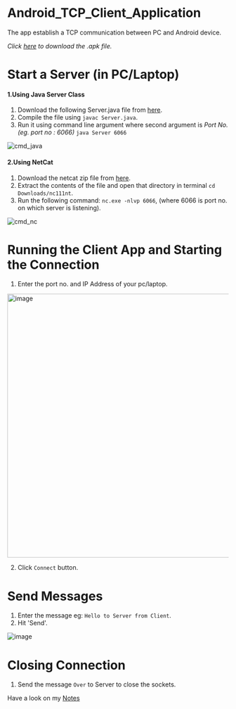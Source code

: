 # Android_TCP_Client_Application
The app establish a TCP communication between PC and Android device.

*Click [here](https://github.com/ABD-01/Android_TCP_Client_Application/raw/master/TcpClientApp.apk) to download the .apk file.*

# Start a Server (in PC/Laptop)
#### 1.Using Java Server Class
  1. Download the following Server.java file from [here](https://raw.githubusercontent.com/ABD-01/Android_TCP_Client_Application/master/Server%20Class/Server.java).
  2. Compile the file using `javac Server.java`.
  3. Run it using command line argument where second argument is *Port No.(eg. port no : 6066)* `java Server 6066`
  
  ![cmd_java](https://user-images.githubusercontent.com/63636498/90413636-5b6c5d00-e0cc-11ea-818f-dc8cc948dc01.png)

#### 2.Using NetCat
  1. Download the netcat zip file from [here](https://joncraton.org/files/nc111nt.zip).
  2. Extract the contents of the file and open that directory in terminal `cd Downloads/nc111nt`.
  3. Run the following command: `nc.exe -nlvp 6066`, (where 6066 is port no. on which server is listening). 
  
  ![cmd_nc](https://user-images.githubusercontent.com/63636498/90414724-c4a0a000-e0cd-11ea-8e65-5c8811970851.png)

# Running the Client App and Starting the Connection
1. Enter the port no. and IP Address of your pc/laptop.
<img src="https://user-images.githubusercontent.com/63636498/90416331-f6b30180-e0cf-11ea-98de-f3a94fa34b63.png" alt="image" width="600"/>

2. Click `Connect` button.

# Send Messages
1. Enter the message eg: `Hello to Server from Client`.
2. Hit 'Send'.

![image](https://user-images.githubusercontent.com/63636498/90417892-fca9e200-e0d1-11ea-92d1-ee2623cdb3df.png)

# Closing Connection
1. Send the message `Over` to Server to close the sockets.

Have a look on my [Notes](https://github.com/ABD-01/Android_TCP_Client_Application/blob/master/Notes.md)
